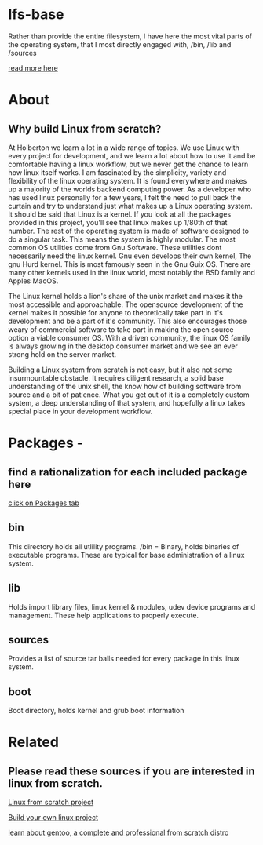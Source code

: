 # lfs-base
Rather than provide the entire filesystem, I have here the most vital parts of the operating system, that I most directly engaged with, /bin, /lib and /sources

[read more here](http://derric.xyz/lfs-port-page/index.html)
# About

## Why build Linux from scratch?
At Holberton we learn a lot in a wide range of topics. We use Linux with every project for development, and we learn a lot about how to use it and be comfortable having a linux workflow, but we never get the chance to learn how linux itself works.
I am fascinated by the simplicity, variety and flexibility of the linux operating system. It is found everywhere and makes up a majority of the worlds backend computing power. As a developer who has used linux personally for a few years, I felt the need to pull back the curtain and try to understand just what makes up a Linux operating system.
It should be said that Linux is a kernel. If you look at all the packages provided in this project, you'll see that linux makes up 1/80th of that number. The rest of the operating system is made of software designed to do a singular task. This means the system is highly modular.
The most common OS utilities come from Gnu Software. These utilities dont necessarily need the linux kernel. Gnu even develops their own kernel, The gnu Hurd kernel. This is most famously seen in the Gnu Guix OS. There are many other kernels used in the linux world, most notably the BSD family and Apples MacOS.

The Linux kernel holds a lion's share of the unix market and makes it the most accessible and approachable. The opensource development of the kernel makes it possible for anyone to theoretically take part in it's development and be a part of it's community. This also encourages those weary of commercial software to take part in making the open source option a viable consumer OS. With a driven community, the linux OS family is always growing in the desktop consumer market and we see an ever strong hold on the server market.

Building a Linux system from scratch is not easy, but it also not some insurmountable obstacle. It requires diligent research, a solid base understanding of the unix shell, the know how of building software from source and a bit of patience. What you get out of it is a completely custom system, a deep understanding of that system, and hopefully a linux takes special place in your development workflow.
# Packages - 
## find a rationalization for each included package here
[click on Packages tab](http://derric.xyz/lfs-port-page/lfs-overview.html)


## bin
 This directory holds all utlility programs. /bin = Binary, holds binaries of executable programs. These are typical for base administration of a linux system.
 
## lib
Holds import library files, linux kernel & modules, udev device programs and management. These help applications to properly execute. 

## sources 
Provides a list of source tar balls needed for every package in this linux system.

## boot
Boot directory, holds kernel and grub boot information


# Related
## Please read these sources if you are interested in linux from scratch.

[Linux from scratch project](http://www.linuxfromscratch.org/lfs/view/stable/index.html)

[Build your own linux project](https://acloud.guru/learn/9bb0f72b-7b03-4c4a-b5b6-684e80c12d42)

[learn about gentoo, a complete and professional from scratch distro](https://www.gentoo.org/)
 
 
